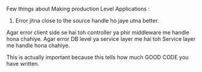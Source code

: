 Few things about Making production Level Applications :

1. Error jitna close to the source handle ho jaye utna better.

Agar error client side se hai toh controller ya phir middleware me handle hona chahiye.
Agar error DB level ya service layer me hai toh Service layer me handle hona chahiye.

This is actually important because this tells how much GOOD CODE you have written.